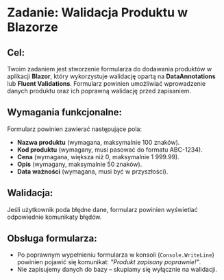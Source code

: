 # Zadanie: Walidacja Produktu w Blazorze

## Cel:
Twoim zadaniem jest stworzenie formularza do dodawania produktów w aplikacji **Blazor**, który wykorzystuje walidację opartą na **DataAnnotations** lub **Fluent Validations**. Formularz powinien umożliwiać wprowadzenie danych produktu oraz ich poprawną walidację przed zapisaniem.

## Wymagania funkcjonalne:
Formularz powinien zawierać następujące pola:
- **Nazwa produktu** (wymagana, maksymalnie 100 znaków).
- **Kod produktu** (wymagany, musi pasować do formatu ABC-1234).
- **Cena** (wymagana, większa niż 0, maksymalnie 1 999.99).
- **Opis** (wymagany, maksymalnie 50 znaków).
- **Data ważności** (wymagana, musi być w przyszłości).

## Walidacja:

Jeśli użytkownik poda błędne dane, formularz powinien wyświetlać odpowiednie komunikaty błędów.

## Obsługa formularza:

- Po poprawnym wypełnieniu formularza w konsoli (`Console.WriteLine`) powinien pojawić się komunikat: *"Produkt zapisany poprawnie!"*.
- Nie zapisujemy danych do bazy – skupiamy się wyłącznie na walidacji.
